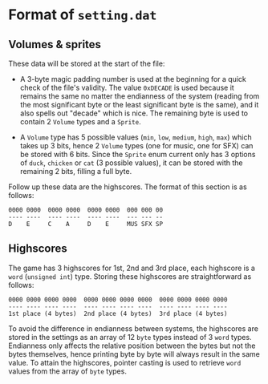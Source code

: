 # Format of `setting.dat`

## Volumes & sprites

These data will be stored at the start of the file:

- A 3-byte magic padding number is used at the beginning for a quick check of the file's validity. The value `0xDECADE` is used because it remains the same no matter the endianness of the system (reading from the most significant byte or the least significant byte is the same), and it also spells out "decade" which is nice. The remaining byte is used to contain 2 `Volume` types and a `Sprite`.

- A `Volume` type has 5 possible values (`min`, `low`, `medium`, `high`, `max`) which takes up 3 bits, hence 2 `Volume` types (one for music, one for SFX) can be stored with 6 bits. Since the `Sprite` enum current only has 3 options of `duck`, `chicken` or `cat` (3 possible values), it can be stored with the remaining 2 bits, filling a full byte.

Follow up these data are the highscores. The format of this section is as follows:

```
0000 0000  0000 0000  0000 0000  000 000 00
---- ----  ---- ----  ---- ----  --- --- --
D    E     C    A     D    E     MUS SFX SP
```

## Highscores

The game has 3 highscores for 1st, 2nd and 3rd place, each highscore is a `word` (`unsigned int`) type. Storing these highscores are straightforward as follows:

```
0000 0000 0000 0000  0000 0000 0000 0000  0000 0000 0000 0000
---- ---- ---- ----  ---- ---- ---- ----  ---- ---- ---- ----
1st place (4 bytes)  2nd place (4 bytes)  3rd place (4 bytes)
```

To avoid the difference in endianness between systems, the highscores are stored in the settings as an array of 12 `byte` types instead of 3 `word` types. Endianness only affects the relative position between the bytes but not the bytes themselves, hence printing byte by byte will always result in the same value. To attain the highscores, pointer casting is used to retrieve `word` values from the array of `byte` types.